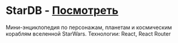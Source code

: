 # StarDB - [Посмотреть](https://artyom2509.github.io/star-db/)

Мини-энциклопедия по персонажам, планетам и космическим кораблям вселенной StarWars.
Технологии: React, React Router